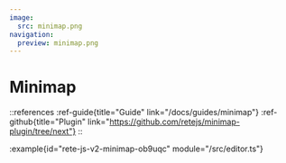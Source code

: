 ```yaml
---
image:
  src: minimap.png
navigation:
  preview: minimap.png
---
```


# Minimap

::references
:ref-guide{title="Guide" link="/docs/guides/minimap"}
:ref-github{title="Plugin" link="https://github.com/retejs/minimap-plugin/tree/next"}
::

:example{id="rete-js-v2-minimap-ob9uqc" module="/src/editor.ts"}
